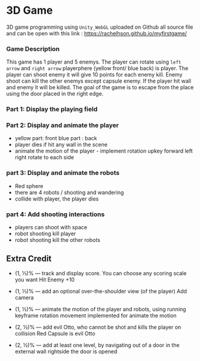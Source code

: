 # 3D Game 
3D game programming using `Unity_WebGL` uploaded on Github all source file and can be open with this link :
https://rachelhson.github.io/myfirstgame/

### Game Description 
This game has 1 player and 5 enemys. The player can rotate using `left arrow` and `right arrow`  playerphere (yellow front/ blue back) is player. The player can shoot enemy it will give 10 points for each enemy kill. Enemy shoot can kill the other enemys except capsule enemy. If the player hit wall and enemy it will be killed. The goal of the game is to escape from the place using the door placed in the right edge.

### Part 1: Display the playing field
### Part 2: Display and animate the player
*  yellow part: front blue part : back 
*  player dies if hit any wall in the scene
*  animate the motion of the player - implement rotation upkey forward left right rotate to each side
### part 3: Display and animate the robots
*  Red sphere 
*  there are 4 robots / shooting and wandering 
*  collide with player, the player dies 
### part 4: Add shooting interactions
*  players can shoot with space
*  robot shooting kill player
*  robot shooting kill the other robots 

## Extra Credit
* (1, ⅓)% — track and display score. You can choose any scoring scale you want
  Hit Enemy +10
* (1, ⅓)% — add an optional over-the-shoulder view (of the player)
  Add camera
* (1, ½)% — animate the motion of the player and robots, using running keyframe
  rotation movement implemented for animate the motion

* (2, ½)% — add evil Otto, who cannot be shot and kills the player on collision
   Red Capsule is evil Otto

* (2, ½)% — add at least one level, by navigating out of a door in the external wall
  rightside the door is opened 
